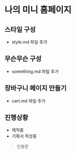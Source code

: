 # 나의 미니 홈페이지

## 스타일 구성
- style.md 파일 추가

## 무슨무슨 구성
- something.md 파일 추가
## 장바구니 페이지 만들기
- cart.md 파일 추가

## 진행상황
- 제작중
- 기획서 작성중
  
> 인용문

